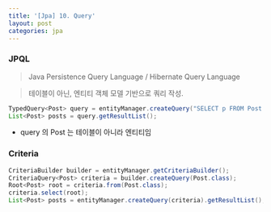 ```yaml
---
title: '[Jpa] 10. Query'
layout: post
categories: jpa
---
```


### JPQL
> Java Persistence Query Language / Hibernate Query Language

> 테이블이 아닌, 엔티티 객체 모델 기반으로 쿼리 작성.

```java
TypedQuery<Post> query = entityManager.createQuery("SELECT p FROM Post As p", Post.class);
List<Post> posts = query.getResultList();
```

- query 의 Post 는 테이블이 아니라 엔티티임

### Criteria
```java
CriteriaBuilder builder = entityManager.getCriteriaBuilder();
CriteriaQuery<Post> criteria = builder.createQuery(Post.class);
Root<Post> root = criteria.from(Post.class);
criteria.select(root);
List<Post> posts = entityManager.createQuery(criteria).getResultList();
```